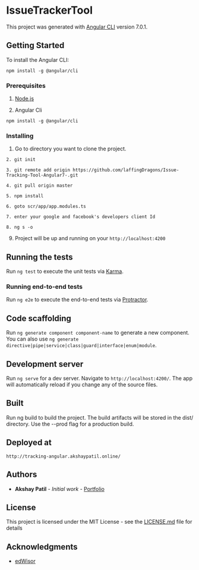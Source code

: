 # IssueTrackerTool

This project was generated with [Angular CLI](https://github.com/angular/angular-cli) version 7.0.1.

## Getting Started

To install the Angular CLI:

```
npm install -g @angular/cli
```

### Prerequisites

1. [Node.js](https://nodejs.org/en/download/)

2. Angular Cli
 

```
npm install -g @angular/cli
```

### Installing


1. Go to directory you want to clone the project.
```
2. git init
```
```
3. git remote add origin https://github.com/laffingDragons/Issue-Tracking-Tool-Angular7-.git
```
```
4. git pull origin master
```
```
5. npm install
```
```
6. goto scr/app/app.modules.ts
```
```
7. enter your google and facebook's developers client Id
```
```
8. ng s -o
```

9. Project will be up and running on your `http://localhost:4200`

## Running the tests


Run `ng test` to execute the unit tests via [Karma](https://karma-runner.github.io).

###  Running end-to-end tests

Run `ng e2e` to execute the end-to-end tests via [Protractor](http://www.protractortest.org/).


## Code scaffolding

Run `ng generate component component-name` to generate a new component. You can also use `ng generate directive|pipe|service|class|guard|interface|enum|module`.


## Development server

Run `ng serve` for a dev server. Navigate to `http://localhost:4200/`. The app will automatically reload if you change any of the source files.

## Built 

Run ng build to build the project. The build artifacts will be stored in the dist/ directory. Use the --prod flag for a production build.

## Deployed at

`http://tracking-angular.akshaypatil.online/`

## Authors

* **Akshay Patil** - *Initial work* - [Portfolio](https://laffingdragons.github.io/Material-Portfolio/)



## License

This project is licensed under the MIT License - see the [LICENSE.md](LICENSE.md) file for details

## Acknowledgments

* [edWisor](https://edwisor.com/)
